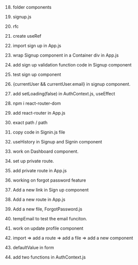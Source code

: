 18. folder components
19. signup.js
20. rfc
21. create useRef

22. import sign up in App.js
23. wrap Signup component in a Container div in App.js

28. add sign up validation function code in Signup component

29. test sign up component

30. {currentUser && currentUser.email} in signup component.

31. add setLoading(false) in AuthContext.js, useEffect

32. npm i react-router-dom

33. add react-router in App.js

34. exact path / path

35. copy code in Signin.js file

36. useHistory in Signup and Signin component

37. work on Dashboard component.

38. set up private route.

39. add private route in App.js

40. working on forgot password feature

41. Add a new link in Sign up component

42. Add a new route in App.js

43. Add a new file, ForgotPassword.js

44. tempEmail to test the email funciton.

45. work on update profile component

46. import => add a route => add a file => add a new component

47. defaultValue in form

48. add two functions in AuthContext.js
